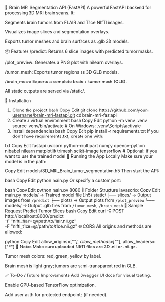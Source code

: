 🧠 Brain MRI Segmentation API (FastAPI)
A powerful FastAPI backend for processing 3D MRI brain scans. It:

Segments brain tumors from FLAIR and T1ce NIfTI images.

Visualizes image slices and segmentation overlays.

Exports tumor meshes and brain surfaces as .glb 3D models.

📦 Features
/predict: Returns 6 slice images with predicted tumor masks.

/plot_preview: Generates a PNG plot with nilearn overlays.

/tumor_mesh: Exports tumor regions as 3D GLB models.

/brain_mesh: Exports a complete brain + tumor mesh (GLB).

All static outputs are served via /static/.

🔧 Installation
1. Clone the project
bash
Copy
Edit
git clone https://github.com/your-username/brain-mri-fastapi.git
cd brain-mri-fastapi
2. Create a virtual environment
bash
Copy
Edit
python -m venv .venv
source .venv/bin/activate  # On Windows: .venv\Scripts\activate
3. Install dependencies
bash
Copy
Edit
pip install -r requirements.txt
If you don't have requirements.txt, create one with:

txt
Copy
Edit
fastapi
uvicorn
python-multipart
numpy
opencv-python
nibabel
nilearn
matplotlib
trimesh
scikit-image
tensorflow  # Optional: if you want to use the trained model
🧪 Running the App Locally
Make sure your model is in the path:

Copy
Edit
models/3D_MRI_Brain_tumor_segmentation.h5
Then start the API:

bash
Copy
Edit
python main.py
Or specify a custom port:

bash
Copy
Edit
python main.py 8080
📂 Folder Structure
javascript
Copy
Edit
main.py
models/                   → Trained model file (.h5)
static/
  ├── slices/             → Output images from `/predict`
  ├── plots/              → Output plots from `/plot_preview`
  └── models/             → Output .glb files from `/tumor_mesh`, `/brain_mesh`
🧠 Sample Request
Predict Tumor Slices
bash
Copy
Edit
curl -X POST http://localhost:8000/predict \
  -F "nifti_flair=@/path/to/flair.nii.gz" \
  -F "nifti_t1ce=@/path/to/t1ce.nii.gz"
🌐 CORS
All origins and methods are allowed:

python
Copy
Edit
allow_origins=["*"], allow_methods=["*"], allow_headers=["*"]
📎 Notes
Make sure uploaded NIfTI files are 3D .nii or .nii.gz.

Tumor mesh colors: red, green, yellow by label.

Brain mesh is light gray; tumors are semi-transparent red in GLB.

✅ To-Do / Future Improvements
Add Swagger UI docs for visual testing.

Enable GPU-based TensorFlow optimization.

Add user auth for protected endpoints (if needed).

